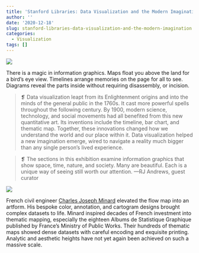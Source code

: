 ```yaml
---
title: 'Stanford Libraries: Data Visualization and the Modern Imagination'
author: ''
date: '2020-12-18'
slug: stanford-libraries-data-visualization-and-the-modern-imagination
categories:
  - Visualization
tags: []
---
```

![](/post/2020-12-18-stanford-libraries-data-visualization-and-the-modern-imagination/index_files/stanford1.png)  

There is a magic in information graphics. Maps float you above the land for a bird’s eye view. Timelines arrange memories on the page for all to see. Diagrams reveal the parts inside without requiring disassembly, or incision.  

>❡ Data visualization leapt from its Enlightenment origins and into the minds of the general public in the 1760s. It cast more powerful spells throughout the following century. By 1900, modern science, technology, and social movements had all benefited from this new quantitative art. Its inventions include the timeline, bar chart, and thematic map. Together, these innovations changed how we understand the world and our place within it. Data visualization helped a new imagination emerge, wired to navigate a reality much bigger than any single person’s lived experience.  

>❡ The sections in this exhibition examine information graphics that show space, time, nature, and society. Many are beautiful. Each is a unique way of seeing still worth our attention. —RJ Andrews, guest curator  

![](/post/2020-12-18-stanford-libraries-data-visualization-and-the-modern-imagination/index_files/stanford2.png)  

French civil engineer [Charles Joseph Minard](https://exhibits.stanford.edu/dataviz/feature/french-chartography) elevated the flow map into an artform. His bespoke color, annotation, and cartogram designs brought complex datasets to life. Minard inspired decades of French investment into thematic mapping, especially the eighteen Albums de Statistique Graphique published by France’s Ministry of Public Works. Their hundreds of thematic maps showed dense datasets with careful encoding and exquisite printing. Analytic and aesthetic heights have not yet again been achieved on such a massive scale.



